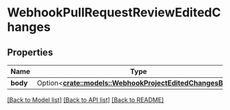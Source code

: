# WebhookPullRequestReviewEditedChanges

## Properties

Name | Type | Description | Notes
------------ | ------------- | ------------- | -------------
**body** | Option<[**crate::models::WebhookProjectEditedChangesBody**](webhook_project_edited_changes_body.md)> |  | [optional]

[[Back to Model list]](../README.md#documentation-for-models) [[Back to API list]](../README.md#documentation-for-api-endpoints) [[Back to README]](../README.md)


